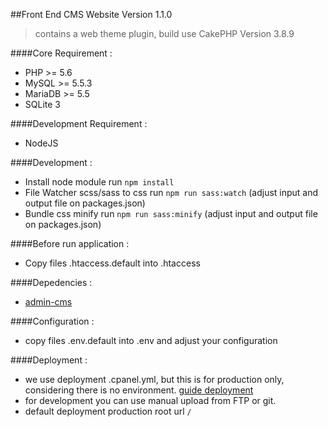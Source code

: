 ##Front End CMS Website Version 1.1.0
> contains a web theme plugin, build use CakePHP Version 3.8.9

####Core Requirement :
- PHP >= 5.6
- MySQL >= 5.5.3
- MariaDB >= 5.5
- SQLite 3

####Development Requirement :
- NodeJS

####Development :
- Install node module run `npm install`
- File Watcher scss/sass to css run `npm run sass:watch` (adjust input and output file on packages.json)
- Bundle css minify run `npm run sass:minify` (adjust input and output file on packages.json)

####Before run application :
- Copy files .htaccess.default into .htaccess

####Depedencies :
- [admin-cms](https://bitbucket.org/candra_rahmawan/cms-admin/src/master/)

####Configuration :
- copy files .env.default into .env and adjust your configuration

####Deployment :
- we use deployment .cpanel.yml, but this is for production only, considering there is no environment. [guide deployment](https://docs.cpanel.net/knowledge-base/web-services/guide-to-git-deployment/)
- for development you can use manual upload from FTP or git.
- default deployment production root url `/`


